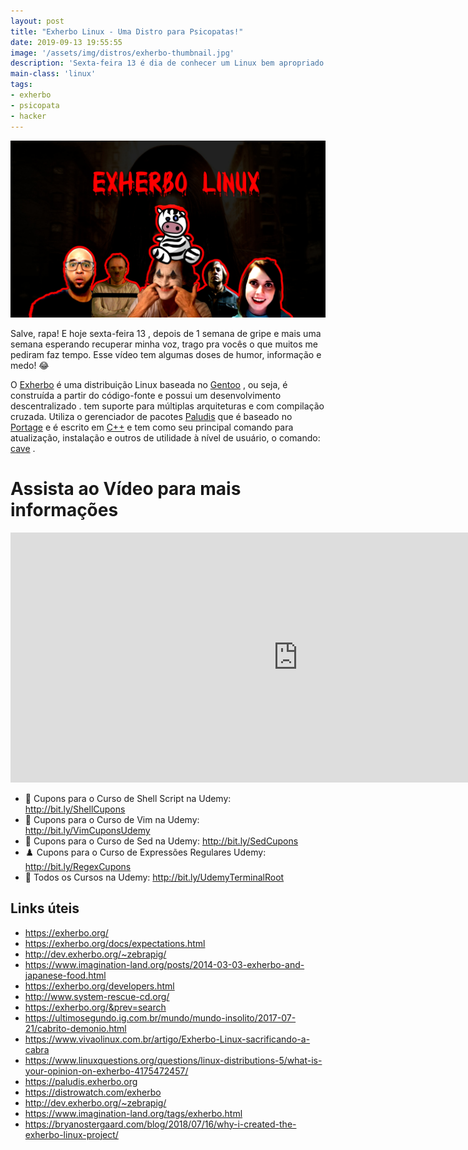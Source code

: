 ```yaml
---
layout: post
title: "Exherbo Linux - Uma Distro para Psicopatas!"
date: 2019-09-13 19:55:55
image: '/assets/img/distros/exherbo-thumbnail.jpg'
description: 'Sexta-feira 13 é dia de conhecer um Linux bem apropriado.'
main-class: 'linux'
tags:
- exherbo
- psicopata
- hacker
---
```


![Exherbo Linux - Uma Distro para Psicopatas!](/assets/img/distros/exherbo-thumbnail.jpg)

Salve, rapa! E hoje sexta-feira 13 , depois de 1 semana de gripe e mais uma semana esperando recuperar minha voz, trago pra vocês o que muitos me pediram faz tempo. Esse vídeo tem algumas doses de humor, informação e medo! 😂️

O [Exherbo](https://exherbo.org/) é uma distribuição Linux baseada no [Gentoo](https://terminalroot.com.br/2017/05/como-instalar-o-gentoo.html) , ou seja, é construída a partir do código-fonte e possui um desenvolvimento descentralizado . tem suporte para múltiplas arquiteturas e com compilação cruzada. Utiliza o gerenciador de pacotes [Paludis](https://paludis.exherbo.org) que é baseado no [Portage](https://wiki.gentoo.org/wiki/Portage) e é escrito em [C++](https://en.cppreference.com) e tem como seu principal comando para atualização, instalação e outros de utilidade à nível de usuário, o comando: [cave](https://paludis.exherbo.org/clients/cave.html) .

# Assista ao Vídeo para mais informações

<script async src="https://pagead2.googlesyndication.com/pagead/js/adsbygoogle.js"></script>
<!-- Informat -->
<ins class="adsbygoogle"
     style="display:block"
     data-ad-client="ca-pub-2838251107855362"
     data-ad-slot="2327980059"
     data-ad-format="auto"
     data-full-width-responsive="true"></ins>
<script>
(adsbygoogle = window.adsbygoogle || []).push({});
</script>

<iframe width="920" height="400" src="https://www.youtube.com/embed/WKwOxNGYR3Q" frameborder="0" allow="accelerometer; autoplay; encrypted-media; gyroscope; picture-in-picture" allowfullscreen></iframe>

- 📇 Cupons para o Curso de Shell Script na Udemy: <http://bit.ly/ShellCupons>
- 📖 Cupons para o Curso de Vim na Udemy: <http://bit.ly/VimCuponsUdemy>
- 🔖 Cupons para o Curso de Sed na Udemy: <http://bit.ly/SedCupons>
- ♟️  Cupons para o Curso de Expressões Regulares Udemy: <http://bit.ly/RegexCupons>
- 🎁 Todos os Cursos na Udemy: <http://bit.ly/UdemyTerminalRoot>

## Links úteis

+ <https://exherbo.org/>
+ <https://exherbo.org/docs/expectations.html>
+ <http://dev.exherbo.org/~zebrapig/>
+ <https://www.imagination-land.org/posts/2014-03-03-exherbo-and-japanese-food.html>
+ <https://exherbo.org/developers.html>
+ <http://www.system-rescue-cd.org/>
+ <https://exherbo.org/&prev=search>
+ <https://ultimosegundo.ig.com.br/mundo/mundo-insolito/2017-07-21/cabrito-demonio.html>
+ <https://www.vivaolinux.com.br/artigo/Exherbo-Linux-sacrificando-a-cabra>
+ <https://www.linuxquestions.org/questions/linux-distributions-5/what-is-your-opinion-on-exherbo-4175472457/>
+ <https://paludis.exherbo.org>
+ <https://distrowatch.com/exherbo>
+ <http://dev.exherbo.org/~zebrapig/>
+ <https://www.imagination-land.org/tags/exherbo.html>
+ <https://bryanostergaard.com/blog/2018/07/16/why-i-created-the-exherbo-linux-project/>
    
